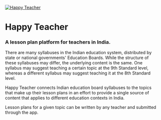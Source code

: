 [![Happy Teacher](https://i.imgur.com/isaCIOE.png)](https://play.google.com/store/apps/details?id=org.jnanaprabodhini.happyteacherapp)

# Happy Teacher 
### A lesson plan platform for teachers in India.

There are many syllabuses in the Indian education system, distributed by state or national governments' Education Boards. While the structure of these syllabuses may differ, the underlying content is the same. One syllabus may suggest teaching a certain topic at the 9th Standard level, whereas a different syllabus may suggest teaching it at the 8th Standard level.

Happy Teacher connects Indian education board syllabuses to the topics that make up their lesson plans in an effort to provide a single source of content that applies to different education contexts in India. 

Lesson plans for a given topic can be written by any teacher and submitted through the app.
